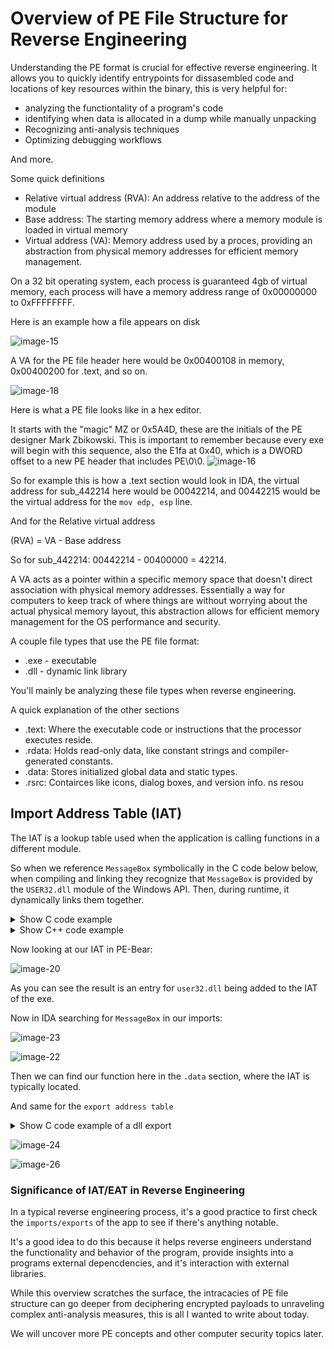 


# Overview of PE File Structure for Reverse Engineering


Understanding the PE format is crucial for effective reverse engineering. It allows you to quickly identify entrypoints for dissasembled code and locations of key resources within the binary, this is very helpful for:
- analyzing the functiontality of a program's code
- identifying when data is allocated in a dump while manually unpacking
- Recognizing anti-analysis techniques
- Optimizing debugging workflows

And more.



Some  quick definitions
- Relative virtual address (RVA): An address relative to the address of the module
- Base address: The starting memory address where a memory module is loaded in virtual memory
- Virtual address (VA): Memory address used by a proces, providing an abstraction from physical memory addresses for efficient memory management. 

On a 32 bit operating system, each process is guaranteed 4gb of virtual memory, each process will have a memory address range of 0x00000000 to 0xFFFFFFFF.

Here is an example how a file appears on disk


![image-15](https://raw.githubusercontent.com/brooksrog8/blog/master/src/posts/image-15.png
)


A VA for the PE file header here would be 0x00400108 in memory, 0x00400200 for .text, and so on. 


![image-18](https://raw.githubusercontent.com/brooksrog8/blog/master/src/posts/image-18.png
)

Here is what a PE file looks like in a hex editor.

It starts with the "magic" MZ or 0x5A4D, these are the initials of the PE designer Mark Zbikowski.
This is important to remember because every exe will begin with this sequence, also  the E1fa at 0x40, which is a DWORD offset to a new PE header that includes PE\0\0.
![image-16](https://raw.githubusercontent.com/brooksrog8/blog/master/src/posts/image-16.png
)





So for example this is how a .text section would look in IDA, the virtual address for sub_442214 here would be 00042214, and 00442215 would be the virtual address for the `mov edp, esp` line.

And for the Relative virtual address

 (RVA) = VA - Base address

So for sub_442214: 00442214 - 00400000 = 42214. 

A VA acts as a pointer within a specific memory space that doesn't direct association with physical memory addresses. Essentially a way for computers to keep track of where things are without worrying about the actual physical memory layout, this abstraction allows for efficient memory management for the OS performance and security. 

A couple file types that use the PE file format:
- .exe - executable
- .dll - dynamic link library

You'll mainly be analyzing these file types when reverse engineering. 

A quick explanation of the other sections

- .text: Where the executable code or instructions that the processor executes reside.
- .rdata: Holds read-only data, like constant strings and compiler-generated constants.
- .data: Stores initialized global data and static types.
- .rsrc: Contairces like icons, dialog boxes, and version info. 
ns resou
## Import Address Table (IAT)

The IAT is a lookup table used when the application is calling functions in a different module.

So when we reference `MessageBox` symbolically in the C code below below, when compiling and linking they recognize that `MessageBox` is provided by the `USER32.dll` module of the Windows API. Then, during runtime, it dynamically links them together. 

<details>
  <summary>Show C code example</summary>
  <pre><code class="language-c">

#include <stdio.h>
#include <windows.h>

int main() {
    // call MessageBox function from user32.dll to display a message box
    MessageBox(NULL, "IAT example", "IAT Example", MB_OK);

    return 0;
}
  </code></pre>

</details>
<details>
  <summary>Show C++ code example</summary>
  <pre><code class="language-cpp">

#include <windows.h> 

int main() {
    // Call MessageBox function from user32.dll to display a message box
    MessageBox(NULL, "Hello, IAT!", "IAT Example", MB_OK);

    return 0;
}

  </code></pre>
</details>



Now looking at our IAT in PE-Bear:


![image-20](https://raw.githubusercontent.com/brooksrog8/blog/master/src/posts/image-20.png
)


As you can see the result is an entry for `user32.dll` being added to the IAT of the exe. 

Now in IDA searching for `MessageBox` in our imports:


![image-23](https://raw.githubusercontent.com/brooksrog8/blog/master/src/posts/image-23.png
)

![image-22](https://raw.githubusercontent.com/brooksrog8/blog/master/src/posts/image-22.png
)

Then we can find our function here in the `.data` section, where the IAT is typically located.

And same for the `export address table`


<details>
  <summary>Show C code example of a dll export</summary>
  <pre><code class="language-c">

#include <stdio.h>
#include <windows.h>

// This function will be exported and called by the main executable
__declspec(dllexport) void print_two() {
    printf("Two is my number\n"); 
}

// function to print the number 2
__declspec(dllexport) void print_number_two() {
    printf("2\n"); 
}

// Entry point for the DLL, called by the system when the DLL is loaded or unloaded
BOOL WINAPI DllMain(HINSTANCE hinstDLL, DWORD fdwReason, LPVOID lpvReserved) {
    return TRUE;
}

  </code></pre>



</details>



![image-24](https://raw.githubusercontent.com/brooksrog8/blog/master/src/posts/image-24.png
)


![image-26](https://raw.githubusercontent.com/brooksrog8/blog/master/src/posts/image-26.png
)

### Significance of IAT/EAT in Reverse Engineering
In a typical reverse engineering process, it's a good practice to first check the `imports/exports` of the app to see if there's anything notable.

It's a good idea to do this because it helps reverse engineers understand the functionality and behavior of the program, provide insights into a programs external depencdencies, and it's interaction with external libraries. 


While this overview scratches the surface, the intracacies of PE file structure can go deeper from deciphering encrypted payloads to unraveling complex anti-analysis measures, this is all I wanted to write about today. 

We will uncover more PE concepts and other computer security topics later.
